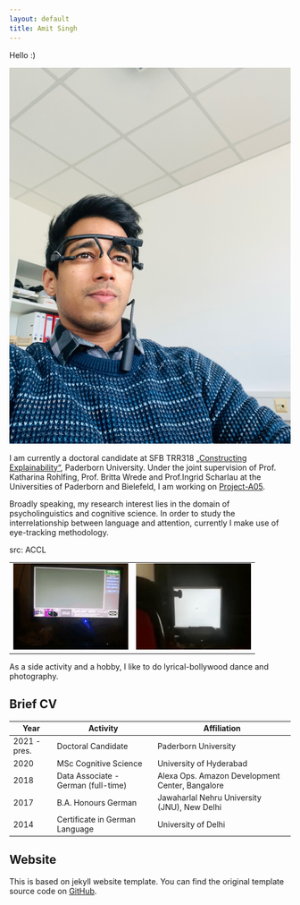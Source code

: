 ```yaml
---
layout: default
title: Amit Singh
---
```

Hello :)

<img class="profile-picture" src="profile_picture_updated.jpg">

I am currently a doctoral candidate at SFB TRR318 [„Constructing Explainability“](https://trr318.uni-paderborn.de), Paderborn University. Under the joint supervision of Prof. Katharina Rohlfing, Prof. Britta Wrede and Prof.Ingrid Scharlau at the Universities of Paderborn and Bielefeld, I am working on [Project-A05](https://trr318.uni-paderborn.de/projekte/a05). 

Broadly speaking, my research interest lies in the domain of psycholinguistics and cognitive science. In order to study the interrelationship between language and attention, currently I make use of eye-tracking methodology. 

<table>
src: ACCL
  <tr>
    <td><img src="images/eyetrack1.gif"></td>
    <td><img src="images/eyetrack2.gif"></td>
  </tr>
 </table>

As a side activity and a hobby, I like to do lyrical-bollywood dance and photography.

## Brief CV

Year | Activity | Affiliation
-----|------- | -----------
2021 - pres. | Doctoral Candidate | Paderborn University
2020 | MSc Cognitive Science | University of Hyderabad 
2018 | Data Associate - German (full-time)| Alexa Ops. Amazon Development Center, Bangalore
2017 | B.A. Honours German | Jawaharlal Nehru University (JNU), New Delhi
2014 | Certificate in German Language | University of Delhi




## Website
This is based on jekyll website template. You can find the original template source code on [GitHub](https://github.com/bk2dcradle/researcher).